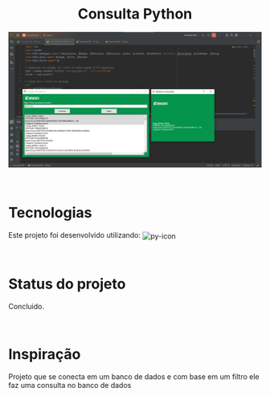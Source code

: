 <h1 align="center">Consulta Python</h1>

<p align="center">
 <img src="./fundo1.png">
</p>

<br>

# Tecnologias
Este projeto foi desenvolvido utilizando:
    <img align="center" height="30" width="40" alt="py-icon" src="https://cdn.jsdelivr.net/gh/devicons/devicon/icons/python/python-original.svg">
          
 
<br>

# Status do projeto
Concluido.

<br>

# Inspiração
Projeto que se conecta em um banco de dados e com base em um filtro ele faz uma consulta no banco de dados

<br>

